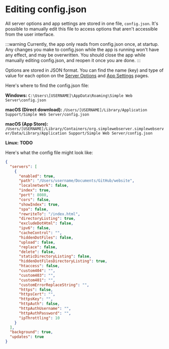 # Editing config.json

All server options and app settings are stored in one file, `config.json`. It's possible to manually edit this file to access options that aren't accessible from the user interface.

:::warning
Currently, the app only reads from config.json once, at startup. Any changes you make to config.json while the app is running won't have any effect, and may be overwritten. You should close the app while manually editing config.json, and reopen it once you are done.
:::

Options are stored in JSON format. You can find the name (key) and type of value for each option on the [Server Options](options.md) and [App Settings](settings.md) pages.

Here's where to find the config.json file:

**Windows:** `C:\Users\[USERNAME]\AppData\Roaming\Simple Web Server\config.json`

**macOS (Direct download):** `/Users/[USERNAME]/Library/Application Support/Simple Web Server/config.json`

**macOS (App Store):** `/Users/[USERNAME]/Library/Containers/org.simplewebserver.simplewebserver/Data/Library/Application Support/Simple Web Server/config.json`

**Linux:** **TODO**

Here's what the config file might look like:

```json
{
  "servers": [
    {
      "enabled": true,
      "path": "/Users/username/Documents/GitHub/website",
      "localnetwork": false,
      "index": true,
      "port": 8080,
      "cors": false,
      "showIndex": true,
      "spa": false,
      "rewriteTo": "/index.html",
      "directoryListing": true,
      "excludeDotHtml": false,
      "ipv6": false,
      "cacheControl": "",
      "hiddenDotFiles": false,
      "upload": false,
      "replace": false,
      "delete": false,
      "staticDirectoryListing": false,
      "hiddenDotFilesDirectoryListing": true,
      "htaccess": false,
      "custom404": "",
      "custom403": "",
      "custom401": "",
      "customErrorReplaceString": "",
      "https": false,
      "httpsCert": "",
      "httpsKey": "",
      "httpAuth": false,
      "httpAuthUsername": "",
      "httpAuthPassword": "",
      "ipThrottling": 10
    }
  ],
  "background": true,
  "updates": true
}
```